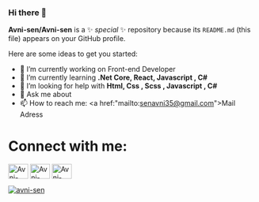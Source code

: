 ### Hi there 👋


**Avni-sen/Avni-sen** is a ✨ _special_ ✨ repository because its `README.md` (this file) appears on your GitHub profile.

Here are some ideas to get you started:

- 🔭 I’m currently working on Front-end Developer
- 🌱 I’m currently learning <strong>.Net Core, React, Javascript , C#</strong>
- 🤔 I’m looking for help with <strong> Html, Css , Scss , Javascript , C#</strong>
- 💬 Ask me about 
- 📫 How to reach me: <a href:"mailto:senavni35@gmail.com">Mail Adress</a>


# Connect with me:

<p align="left" dir="auto">
<a href="https://www.linkedin.com/in/avnisen415b1b18b" rel="nofollow"><img align="center" src="https://raw.githubusercontent.com/rahuldkjain/github-profile-readme-generator/master/src/images/icons/Social/linked-in-alt.svg" alt="Avni-sen" height="30" width="40" style="max-width: 100%;"></a>
<a href="https://www.hackerrank.com/senavni35" rel="nofollow"><img align="center" src="https://raw.githubusercontent.com/rahuldkjain/github-profile-readme-generator/master/src/images/icons/Social/hackerrank.svg" alt="Avni-sen" height="30" width="40" style="max-width: 100%;"></a>
<a href="https://app.patika.dev/Avni-sen" rel="nofollow"><img align="center" src="https://global-uploads.webflow.com/6097e0eca1e87557da031fef/609859a191abe5d64b17fed3_Patika%20logo-p-500.png" alt="Avni-sen" height="30" width="40" style="max-width: 100%;"></a>
</p>
<p dir="auto"><a target="_blank" rel="noopener noreferrer" href="https://camo.githubusercontent.com/87e674df9890fadbf1e4d22afc0ebbb151c3d722704184f6536018901065a0e9/68747470733a2f2f6769746875622d726561646d652d73746174732e76657263656c2e6170702f6170692f746f702d6c616e67733f757365726e616d653d6d7573746166616b6f636139392673686f775f69636f6e733d74727565266c6f63616c653d7472266c61796f75743d636f6d70616374"><img align="center" src="https://camo.githubusercontent.com/87e674df9890fadbf1e4d22afc0ebbb151c3d722704184f6536018901065a0e9/68747470733a2f2f6769746875622d726561646d652d73746174732e76657263656c2e6170702f6170692f746f702d6c616e67733f757365726e616d653d6d7573746166616b6f636139392673686f775f69636f6e733d74727565266c6f63616c653d7472266c61796f75743d636f6d70616374" alt="avni-sen" data-canonical-src="https://github-readme-stats.vercel.app/api/top-langs?username=Avni-sen&amp;show_icons=true&amp;locale=tr&amp;layout=compact" style="max-width: 100%;"></a></p>
